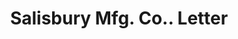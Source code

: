 ---
doi: 10.7916/D8GB3G50
date_other: '1880'
date_other_textual: 1880-1889
form: correspondence
genre:
- Letters (correspondence)
name:
- Salisbury Mfg. Co.
object_in_context_url: https://biggert.cul.columbia.edu/items/view/ave_biggert_01547
subject_hierarchical_geographic:
- Providence, Rhode Island, United States
subject_name:
- Salisbury Mfg. Co.
title: Salisbury Mfg. Co.. Letter
sort_title: Salisbury Mfg. Co.. Letter
call_number: ave_biggert_01547
coordinates:
- 41.82361111111111,-71.42222222222223
pid: ave_biggert_01547
identifiers: ave_biggert_01547
canvas_id: ldpd:396808
permalink: "/items/ave_biggert_01547/"
layout: iiif-image-page
---